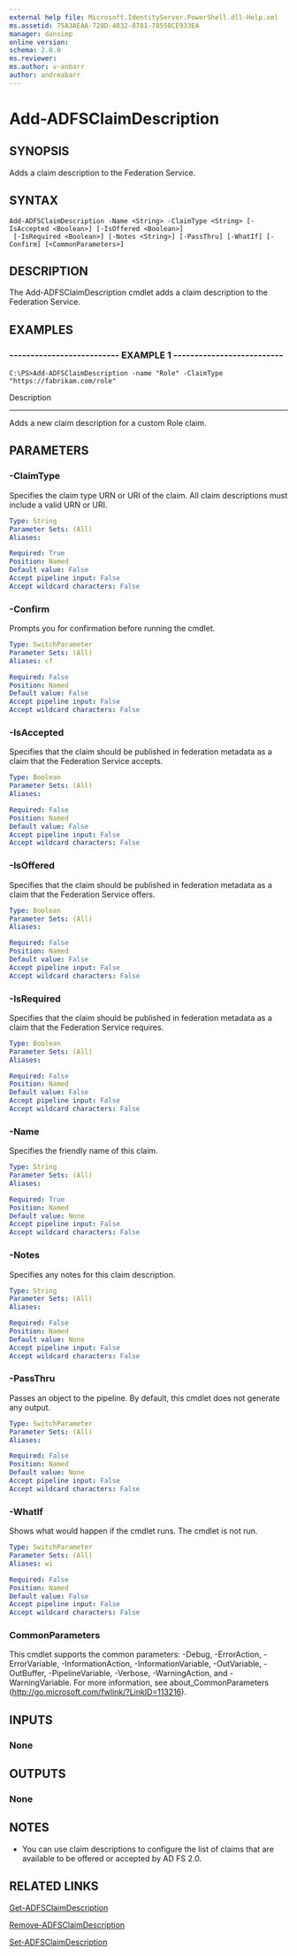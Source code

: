 ```yaml
---
external help file: Microsoft.IdentityServer.PowerShell.dll-Help.xml
ms.assetid: 75A3AEAA-728D-4832-8781-78558CE933EA
manager: dansimp
online version: 
schema: 2.0.0
ms.reviewer:
ms.author: v-anbarr
author: andreabarr
---
```


# Add-ADFSClaimDescription

## SYNOPSIS
Adds a claim description to the Federation Service.

## SYNTAX

```
Add-ADFSClaimDescription -Name <String> -ClaimType <String> [-IsAccepted <Boolean>] [-IsOffered <Boolean>]
 [-IsRequired <Boolean>] [-Notes <String>] [-PassThru] [-WhatIf] [-Confirm] [<CommonParameters>]
```

## DESCRIPTION
The Add-ADFSClaimDescription cmdlet adds a claim description to the Federation Service.

## EXAMPLES

### -------------------------- EXAMPLE 1 --------------------------
```
C:\PS>Add-ADFSClaimDescription -name "Role" -ClaimType "https://fabrikam.com/role"
```

Description

-----------

Adds a new claim description for a custom Role claim.

## PARAMETERS

### -ClaimType
Specifies the claim type URN or URI of the claim. 
All claim descriptions must include a valid URN or URI.

```yaml
Type: String
Parameter Sets: (All)
Aliases: 

Required: True
Position: Named
Default value: False
Accept pipeline input: False
Accept wildcard characters: False
```

### -Confirm
Prompts you for confirmation before running the cmdlet.

```yaml
Type: SwitchParameter
Parameter Sets: (All)
Aliases: cf

Required: False
Position: Named
Default value: False
Accept pipeline input: False
Accept wildcard characters: False
```

### -IsAccepted
Specifies that the claim should be published in federation metadata as a claim that the Federation Service accepts.

```yaml
Type: Boolean
Parameter Sets: (All)
Aliases: 

Required: False
Position: Named
Default value: False
Accept pipeline input: False
Accept wildcard characters: False
```

### -IsOffered
Specifies that the claim should be published in federation metadata as a claim that the Federation Service offers.

```yaml
Type: Boolean
Parameter Sets: (All)
Aliases: 

Required: False
Position: Named
Default value: False
Accept pipeline input: False
Accept wildcard characters: False
```

### -IsRequired
Specifies that the claim should be published in federation metadata as a claim that the Federation Service requires.

```yaml
Type: Boolean
Parameter Sets: (All)
Aliases: 

Required: False
Position: Named
Default value: False
Accept pipeline input: False
Accept wildcard characters: False
```

### -Name
Specifies the friendly name of this claim.

```yaml
Type: String
Parameter Sets: (All)
Aliases: 

Required: True
Position: Named
Default value: None
Accept pipeline input: False
Accept wildcard characters: False
```

### -Notes
Specifies any notes for this claim description.

```yaml
Type: String
Parameter Sets: (All)
Aliases: 

Required: False
Position: Named
Default value: None
Accept pipeline input: False
Accept wildcard characters: False
```

### -PassThru
Passes an object to the pipeline.
By default, this cmdlet does not generate any output.

```yaml
Type: SwitchParameter
Parameter Sets: (All)
Aliases: 

Required: False
Position: Named
Default value: None
Accept pipeline input: False
Accept wildcard characters: False
```

### -WhatIf
Shows what would happen if the cmdlet runs.
The cmdlet is not run.

```yaml
Type: SwitchParameter
Parameter Sets: (All)
Aliases: wi

Required: False
Position: Named
Default value: False
Accept pipeline input: False
Accept wildcard characters: False
```

### CommonParameters
This cmdlet supports the common parameters: -Debug, -ErrorAction, -ErrorVariable, -InformationAction, -InformationVariable, -OutVariable, -OutBuffer, -PipelineVariable, -Verbose, -WarningAction, and -WarningVariable. For more information, see about_CommonParameters (http://go.microsoft.com/fwlink/?LinkID=113216).

## INPUTS

### None

## OUTPUTS

### None

## NOTES
* You can use claim descriptions to configure the list of claims that are available to be offered or accepted by AD FS 2.0.

## RELATED LINKS

[Get-ADFSClaimDescription](./Get-ADFSClaimDescription.md)

[Remove-ADFSClaimDescription](./Remove-ADFSClaimDescription.md)

[Set-ADFSClaimDescription](./Set-ADFSClaimDescription.md)

